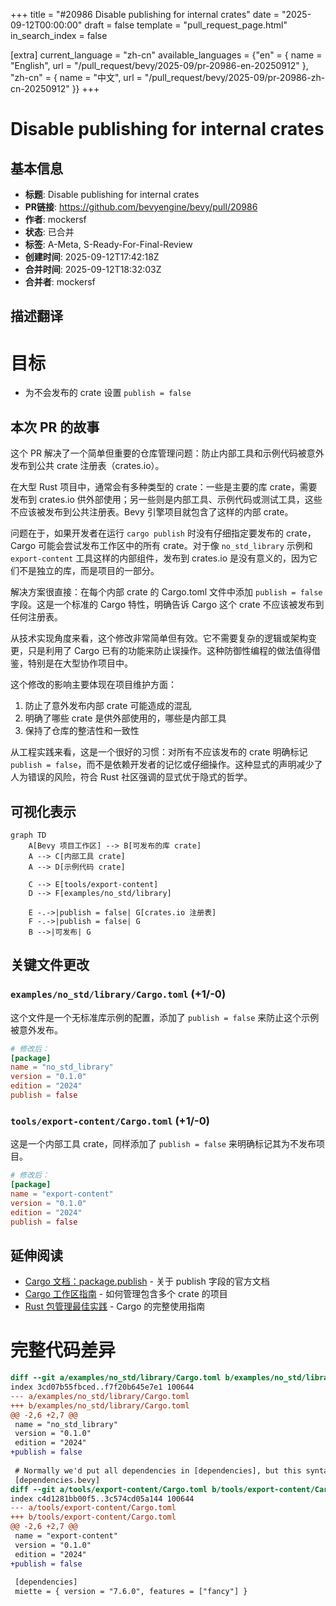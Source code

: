+++
title = "#20986 Disable publishing for internal crates"
date = "2025-09-12T00:00:00"
draft = false
template = "pull_request_page.html"
in_search_index = false

[extra]
current_language = "zh-cn"
available_languages = {"en" = { name = "English", url = "/pull_request/bevy/2025-09/pr-20986-en-20250912" }, "zh-cn" = { name = "中文", url = "/pull_request/bevy/2025-09/pr-20986-zh-cn-20250912" }}
+++

# Disable publishing for internal crates

## 基本信息
- **标题**: Disable publishing for internal crates
- **PR链接**: https://github.com/bevyengine/bevy/pull/20986
- **作者**: mockersf
- **状态**: 已合并
- **标签**: A-Meta, S-Ready-For-Final-Review
- **创建时间**: 2025-09-12T17:42:18Z
- **合并时间**: 2025-09-12T18:32:03Z
- **合并者**: mockersf

## 描述翻译

# 目标

- 为不会发布的 crate 设置 `publish = false`

## 本次 PR 的故事

这个 PR 解决了一个简单但重要的仓库管理问题：防止内部工具和示例代码被意外发布到公共 crate 注册表（crates.io）。

在大型 Rust 项目中，通常会有多种类型的 crate：一些是主要的库 crate，需要发布到 crates.io 供外部使用；另一些则是内部工具、示例代码或测试工具，这些不应该被发布到公共注册表。Bevy 引擎项目就包含了这样的内部 crate。

问题在于，如果开发者在运行 `cargo publish` 时没有仔细指定要发布的 crate，Cargo 可能会尝试发布工作区中的所有 crate。对于像 `no_std_library` 示例和 `export-content` 工具这样的内部组件，发布到 crates.io 是没有意义的，因为它们不是独立的库，而是项目的一部分。

解决方案很直接：在每个内部 crate 的 Cargo.toml 文件中添加 `publish = false` 字段。这是一个标准的 Cargo 特性，明确告诉 Cargo 这个 crate 不应该被发布到任何注册表。

从技术实现角度来看，这个修改非常简单但有效。它不需要复杂的逻辑或架构变更，只是利用了 Cargo 已有的功能来防止误操作。这种防御性编程的做法值得借鉴，特别是在大型协作项目中。

这个修改的影响主要体现在项目维护方面：
1. 防止了意外发布内部 crate 可能造成的混乱
2. 明确了哪些 crate 是供外部使用的，哪些是内部工具
3. 保持了仓库的整洁性和一致性

从工程实践来看，这是一个很好的习惯：对所有不应该发布的 crate 明确标记 `publish = false`，而不是依赖开发者的记忆或仔细操作。这种显式的声明减少了人为错误的风险，符合 Rust 社区强调的显式优于隐式的哲学。

## 可视化表示

```mermaid
graph TD
    A[Bevy 项目工作区] --> B[可发布的库 crate]
    A --> C[内部工具 crate]
    A --> D[示例代码 crate]
    
    C --> E[tools/export-content]
    D --> F[examples/no_std/library]
    
    E -.->|publish = false| G[crates.io 注册表]
    F -.->|publish = false| G
    B -->|可发布| G
```

## 关键文件更改

### `examples/no_std/library/Cargo.toml` (+1/-0)
这个文件是一个无标准库示例的配置，添加了 `publish = false` 来防止这个示例被意外发布。

```toml
# 修改后：
[package]
name = "no_std_library"
version = "0.1.0"
edition = "2024"
publish = false
```

### `tools/export-content/Cargo.toml` (+1/-0)
这是一个内部工具 crate，同样添加了 `publish = false` 来明确标记其为不发布项目。

```toml
# 修改后：
[package]
name = "export-content"
version = "0.1.0"
edition = "2024"
publish = false
```

## 延伸阅读

- [Cargo 文档：package.publish](https://doc.rust-lang.org/cargo/reference/manifest.html#the-publish-field) - 关于 publish 字段的官方文档
- [Cargo 工作区指南](https://doc.rust-lang.org/cargo/reference/workspaces.html) - 如何管理包含多个 crate 的项目
- [Rust 包管理最佳实践](https://doc.rust-lang.org/cargo/guide/) - Cargo 的完整使用指南

# 完整代码差异

```diff
diff --git a/examples/no_std/library/Cargo.toml b/examples/no_std/library/Cargo.toml
index 3cd07b55fbced..f7f20b645e7e1 100644
--- a/examples/no_std/library/Cargo.toml
+++ b/examples/no_std/library/Cargo.toml
@@ -2,6 +2,7 @@
 name = "no_std_library"
 version = "0.1.0"
 edition = "2024"
+publish = false
 
 # Normally we'd put all dependencies in [dependencies], but this syntax is easier to document
 [dependencies.bevy]
diff --git a/tools/export-content/Cargo.toml b/tools/export-content/Cargo.toml
index c4d1281bb00f5..3c574cd05a144 100644
--- a/tools/export-content/Cargo.toml
+++ b/tools/export-content/Cargo.toml
@@ -2,6 +2,7 @@
 name = "export-content"
 version = "0.1.0"
 edition = "2024"
+publish = false
 
 [dependencies]
 miette = { version = "7.6.0", features = ["fancy"] }
```
